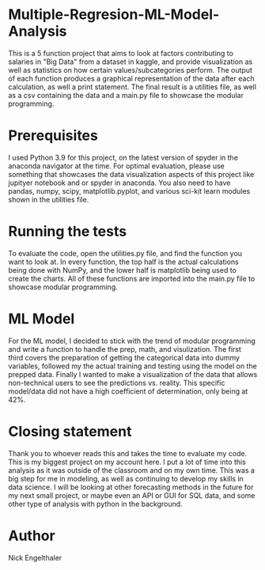 # Multiple-Regresion-ML-Model-Analysis
This is a 5 function project that aims to look at factors contributing to salaries in "Big Data" from a dataset in kaggle, and provide visualization as well as statistics on how certain values/subcategories perform.  The output of each function produces a graphical representation of the data after each calculation, as well a print statement. The final result is a utilities file, as well as a csv containing the data and a main.py file to showcase the modular programming.
# Prerequisites
I used Python 3.9 for this project, on the latest version of spyder in the anaconda navigator at the time. For optimal evaluation, please use something that showcases the data visualization aspects of this project like jupityer notebook and or spyder in anaconda.  You also need to have pandas, numpy, scipy, matplotlib.pyplot, and various sci-kit learn modules shown in the utilities file.
# Running the tests
To evaluate the code, open the utilities.py file, and find the function you want to look at. In every function, the top half is the actual calculations being done with NumPy, and the lower half is matplotlib being used to create the charts. All of these functions are imported into the main.py file to showcase modular programming.  
# ML Model
For the ML model, I decided to stick with the trend of modular programming and write a function to handle the prep, math, and visulization.  The first third covers the preparation of getting the categorical data into dummy variables, followed my the actual training and testing using the model on the prepped data.  Finally I wanted to make a visualization of the data that allows non-technical users to see the predictions vs. reality.  This specific model/data did not have a high coefficient of determination, only being at 42%.
# Closing statement
Thank you to whoever reads this and takes the time to evaluate my code. This is my biggest project on my account here.  I put a lot of time into this analysis as it was outside of the classroom and on my own time.  This was a big step for me in modeling, as well as continuing to develop my skills in data science.  I will be looking at other forecasting methods in the future for my next small project, or maybe even an API or GUI for SQL data, and some other type of analysis with python in the background.
# Author
Nick Engelthaler
